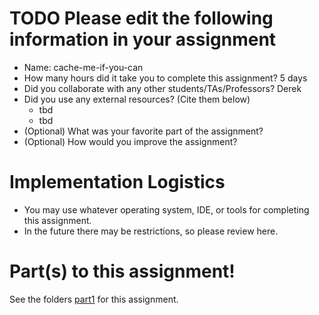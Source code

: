 # TODO Please edit the following information in your assignment

- Name: cache-me-if-you-can
- How many hours did it take you to complete this assignment? 5 days
- Did you collaborate with any other students/TAs/Professors? Derek
- Did you use any external resources? (Cite them below)
  - tbd
  - tbd
- (Optional) What was your favorite part of the assignment?
- (Optional) How would you improve the assignment?

# Implementation Logistics

- You may use whatever operating system, IDE, or tools for completing this assignment.
- In the future there may be restrictions, so please review here.

# Part(s) to this assignment!

See the folders [part1](./part1) for this assignment.
